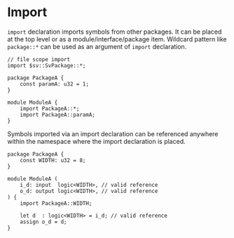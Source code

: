 # Import

`import` declaration imports symbols from other packages.
It can be placed at the top level or as a module/interface/package item.
Wildcard pattern like `package::*` can be used as an argument of `import` declaration.

```veryl,playground
// file scope import
import $sv::SvPackage::*;

package PackageA {
    const paramA: u32 = 1;
}

module ModuleA {
    import PackageA::*;
    import PackageA::paramA;
}
```

Symbols imported via an import declaration can be referenced anywhere within the namespace where the import declaration is placed.

```veryl,playground
package PackageA {
    const WIDTH: u32 = 8;
}

module ModuleA (
    i_d: input  logic<WIDTH>, // valid reference
    o_d: output logic<WIDTH>, // valid reference
) {
    import PackageA::WIDTH;

    let d  : logic<WIDTH> = i_d; // valid reference
    assign o_d = d;
}
```
